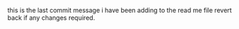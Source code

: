 this is the last commit message i have been adding to the  read me file revert back if any changes  required. 

